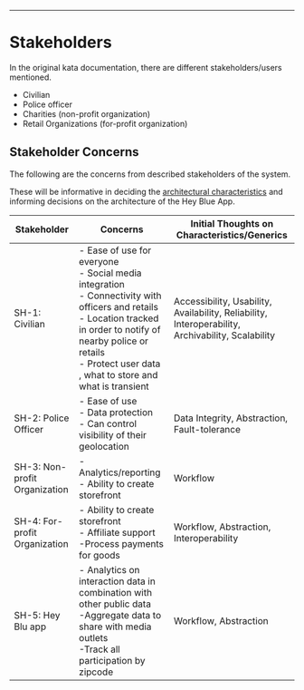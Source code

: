 
---

# Stakeholders

In the original kata documentation, there are different stakeholders/users mentioned.

- Civilian
- Police officer
- Charities (non-profit organization)
- Retail Organizations (for-profit organization)

## Stakeholder Concerns

The following are the concerns from described stakeholders of the system.

These will be informative in deciding the [architectural characteristics](ArchitectureAnalysis.md) and informing decisions on the architecture of the Hey Blue App.

| Stakeholder               | Concerns                                                                                         | Initial Thoughts on Characteristics/Generics     |
| ------------------------- | ------------------------------------------------------------------------------------------------ | ------------------------------------------------ |
| SH-1: Civilian     | - Ease of use for everyone<br/>- Social media integration<br/>- Connectivity with officers and retails<br/>- Location tracked in order to notify of nearby police or retails<br/>- Protect user data , what to store and what is transient        | Accessibility, Usability, Availability, Reliability, Interoperability, Archivability, Scalability |
| SH-2: Police Officer      | - Ease of use<br/>- Data protection<br/>- Can control visibility of their geolocation                          | Data Integrity, Abstraction, Fault-tolerance |
| SH-3: Non-profit Organization             | - Analytics/reporting<br/>- Ability to create storefront                                         | Workflow |
| SH-4: For-profit Organization | - Ability to create storefront<br/>- Affiliate support <br/>-Process payments for goods                                          | Workflow, Abstraction, Interoperability |
| SH-5: Hey Blu app | - Analytics on interaction data in combination with other public data<br/>-Aggregate data to share with media outlets<br/>-Track all participation by zipcode                                          | Workflow, Abstraction  |

